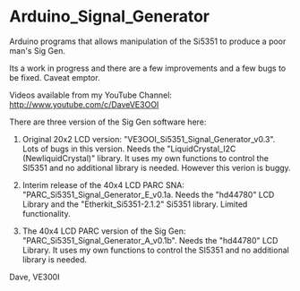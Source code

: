 # Arduino_Signal_Generator
Arduino programs that allows manipulation of the Si5351 to produce a poor man's Sig Gen. 

Its a work in progress and there are a few improvements and a few bugs to be fixed. Caveat emptor.

Videos available from my YouTube Channel: 
http://www.youtube.com/c/DaveVE3OOI 

There are three version of the Sig Gen software here:

1) Original 20x2 LCD version: "VE3OOI_Si5351_Signal_Generator_v0.3". Lots of bugs in this version.  Needs the "LiquidCrystal_I2C (NewliquidCrystal)" library.  It uses my own functions to control the SI5351 and no additional library is needed.  However this verion is buggy.


2) Interim release of the 40x4 LCD PARC SNA: "PARC_Si5351_Signal_Generator_E_v0.1a. Needs the "hd44780" LCD Library and the "Etherkit_Si5351-2.1.2" Si5351 library.  Limited functionality.


3) The 40x4 LCD PARC version of the Sig Gen: "PARC_Si5351_Signal_Generator_A_v0.1b". Needs the "hd44780" LCD Library. It uses my own functions to control the SI5351 and no additional library is needed.


Dave, VE300I
